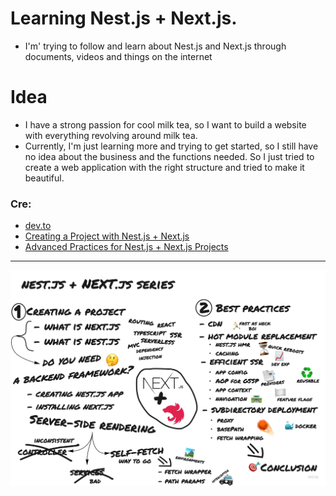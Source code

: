 # Learning Nest.js + Next.js.
- I'm' trying to follow and learn about Nest.js and Next.js through documents, videos and things on the internet

# Idea
- I have a strong passion for cool milk tea, so I want to build a website with everything revolving around milk tea.
- Currently, I'm just learning more and trying to get started, so I still have no idea about the business and the functions needed. So I just tried to create a web application with the right structure and tried to make it beautiful.

### Cre:
- [dev.to](https://dev.to/yakovlev_alexey)
- [Creating a Project with Nest.js + Next.js](https://dev.to/yakovlev_alexey/creating-a-project-with-nestjs-nextjs-3i1i)
- [Advanced Practices for Nest.js + Next.js Projects](https://dev.to/yakovlev_alexey/advanced-practices-for-nestjs-nextjs-projects-36g9)

---

![Short summary as a miro board](/docs/images/board.jpg)
